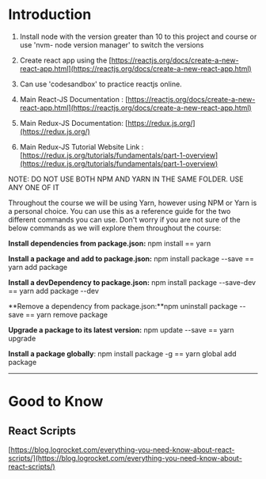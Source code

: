# Introduction

1.  Install node with the version greater than 10 to this project and course or use 'nvm- node version manager' to switch the versions
2.  Create react app using the [https://reactjs.org/docs/create-a-new-react-app.html](https://reactjs.org/docs/create-a-new-react-app.html)

3.  Can use 'codesandbox' to practice reactjs online.

4.  Main React-JS Documentation : [https://reactjs.org/docs/create-a-new-react-app.html](https://reactjs.org/docs/create-a-new-react-app.html)

5.  Main Redux-JS Documentation: [https://redux.js.org/](https://redux.js.org/)

6.  Main Redux-JS Tutorial Website Link : [https://redux.js.org/tutorials/fundamentals/part-1-overview](https://redux.js.org/tutorials/fundamentals/part-1-overview)

NOTE: DO NOT USE BOTH NPM AND YARN IN THE SAME FOLDER. USE ANY ONE OF IT

Throughout the course we will be using Yarn, however using NPM or Yarn is a personal choice. You can use this as a reference guide for the two different commands you can use. Don't worry if you are not sure of the below commands as we will explore them throughout the course:

**Install dependencies from package.json:** npm install == yarn

**Install a package and add to package.json:** npm install package --save == yarn add package

**Install a devDependency to package.json:** npm install package --save-dev == yarn add package --dev

**Remove a dependency from package.json:**npm uninstall package --save == yarn remove package

**Upgrade a package to its latest version:** npm update --save == yarn upgrade

**Install a package globally**: npm install package -g == yarn global add package

---

# Good to Know

## React Scripts

[https://blog.logrocket.com/everything-you-need-know-about-react-scripts/](https://blog.logrocket.com/everything-you-need-know-about-react-scripts/)
